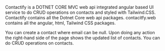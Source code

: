 Contactify is a DOTNET CORE MVC web api integrated angular based UI service to do CRUD operations on contacts and styled with Tailwind.CSS.
Contactify contains all the Dotnet Core web api packages.
contacitfy.web contains all the angular, html, Tailwind CSS packages.


You can create a contact where email can be null.
Upon doing any action the right-hand side of the page shows the updated list of contacts.
You can do CRUD operations on contacts.

